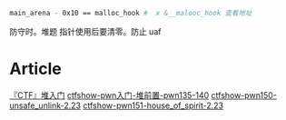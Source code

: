 ```sh
main_arena - 0x10 == malloc_hook #  x &__malooc_hook 查看地址
```

防守时。堆题 指针使用后要清零。防止 uaf

# Article

[『CTF』堆入门](https://mp.weixin.qq.com/s/lClNp8Hgess6z6VwLVyG_A)
[ctfshow-pwn入门-堆前置-pwn135-140](https://mp.weixin.qq.com/s/ZbEG-3PN79ALVWi7pFJBSg)
[ctfshow-pwn150-unsafe_unlink-2.23](https://mp.weixin.qq.com/s/gBm9-nnRuPe3g-mwkDQTHg)
[ctfshow-pwn151-house_of_spirit-2.23](https://mp.weixin.qq.com/s/oS_T3pWcmEFcPP1rWc1qEA)